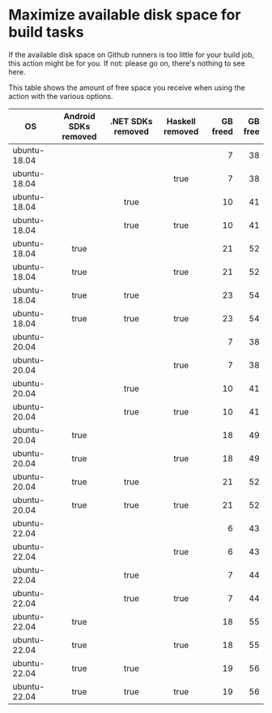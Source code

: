 # Maximize available disk space for build tasks

If the available disk space on Github runners is too little for your build job, this action might be for you.
If not: please go on, there's nothing to see here.

This table shows the amount of free space you receive when using the action with the various options.

OS | Android SDKs removed | .NET SDKs removed | Haskell removed | GB freed | GB free
---|:--------------------:|:-----------------:|:---------------:|---------:|-------:
ubuntu-18.04 |  |  |  | 7 | 38
ubuntu-18.04 |  |  | true | 7 | 38
ubuntu-18.04 |  | true |  | 10 | 41
ubuntu-18.04 |  | true | true | 10 | 41
ubuntu-18.04 | true |  |  | 21 | 52
ubuntu-18.04 | true |  | true | 21 | 52
ubuntu-18.04 | true | true |  | 23 | 54
ubuntu-18.04 | true | true | true | 23 | 54
ubuntu-20.04 |  |  |  | 7 | 38
ubuntu-20.04 |  |  | true | 7 | 38
ubuntu-20.04 |  | true |  | 10 | 41
ubuntu-20.04 |  | true | true | 10 | 41
ubuntu-20.04 | true |  |  | 18 | 49
ubuntu-20.04 | true |  | true | 18 | 49
ubuntu-20.04 | true | true |  | 21 | 52
ubuntu-20.04 | true | true | true | 21 | 52
ubuntu-22.04 |  |  |  | 6 | 43
ubuntu-22.04 |  |  | true | 6 | 43
ubuntu-22.04 |  | true |  | 7 | 44
ubuntu-22.04 |  | true | true | 7 | 44
ubuntu-22.04 | true |  |  | 18 | 55
ubuntu-22.04 | true |  | true | 18 | 55
ubuntu-22.04 | true | true |  | 19 | 56
ubuntu-22.04 | true | true | true | 19 | 56
